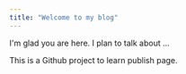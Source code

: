 ```yaml
---
title: "Welcome to my blog"
---
```


I'm glad you are here. I plan to talk about ...

This is a Github project to learn publish page.
